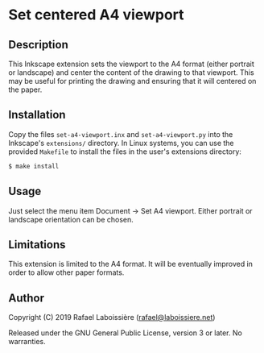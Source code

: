 # Set centered A4 viewport

## Description

This Inkscape extension sets the viewport to the A4 format (either portrait
or landscape) and center the content of the drawing to that viewport.  This
may be useful for printing the drawing and ensuring that it will centered
on the paper.

## Installation

Copy the files `set-a4-viewport.inx` and `set-a4-viewport.py` into the
Inkscape's `extensions/` directory.  In Linux systems, you can use the
provided `Makefile` to install the files in the user's extensions
directory:

```sh
$ make install
```

## Usage

Just select the menu item Document → Set A4 viewport.  Either portrait or
landscape orientation can be chosen.

## Limitations

This extension is limited to the A4 format.  It will be eventually improved
in order to allow other paper formats.

## Author

Copyright (C) 2019  Rafael Laboissière (<rafael@laboissiere.net>)

Released under the GNU General Public License, version 3 or later.  No warranties.
